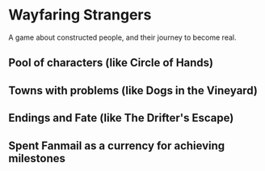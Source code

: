 # Wayfaring Strangers

A game about constructed people, and their journey to become real.

## Pool of characters (like Circle of Hands)

## Towns with problems (like Dogs in the Vineyard)

## Endings and Fate (like The Drifter's Escape)

## Spent Fanmail as a currency for achieving milestones
